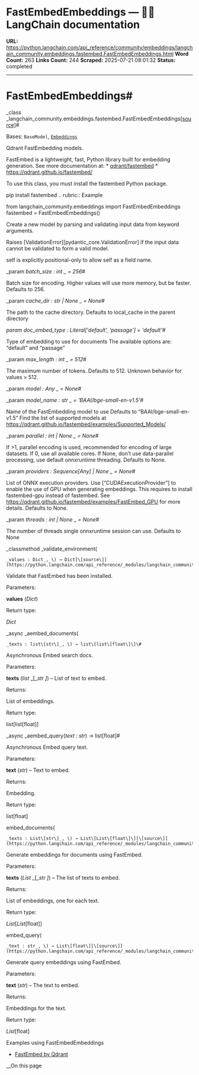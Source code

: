# FastEmbedEmbeddings — 🦜🔗 LangChain  documentation

**URL:** https://python.langchain.com/api_reference/community/embeddings/langchain_community.embeddings.fastembed.FastEmbedEmbeddings.html
**Word Count:** 263
**Links Count:** 244
**Scraped:** 2025-07-21 08:01:32
**Status:** completed

---

# FastEmbedEmbeddings\#

_class _langchain\_community.embeddings.fastembed.FastEmbedEmbeddings[\[source\]](https://python.langchain.com/api_reference/_modules/langchain_community/embeddings/fastembed.html#FastEmbedEmbeddings)\#     

Bases: `BaseModel`, [`Embeddings`](https://python.langchain.com/api_reference/core/embeddings/langchain_core.embeddings.embeddings.Embeddings.html#langchain_core.embeddings.embeddings.Embeddings "langchain_core.embeddings.embeddings.Embeddings")

Qdrant FastEmbedding models.

FastEmbed is a lightweight, fast, Python library built for embedding generation. See more documentation at: \* [qdrant/fastembed](https://github.com/qdrant/fastembed/) \* <https://qdrant.github.io/fastembed/>

To use this class, you must install the fastembed Python package.

pip install fastembed .. rubric:: Example

from langchain\_community.embeddings import FastEmbedEmbeddings fastembed = FastEmbedEmbeddings\(\)

Create a new model by parsing and validating input data from keyword arguments.

Raises \[ValidationError\]\[pydantic\_core.ValidationError\] if the input data cannot be validated to form a valid model.

self is explicitly positional-only to allow self as a field name.

_param _batch\_size _: int_ _ = 256_\#     

Batch size for encoding. Higher values will use more memory, but be faster. Defaults to 256.

_param _cache\_dir _: str | None_ _ = None_\#     

The path to the cache directory. Defaults to local\_cache in the parent directory

_param _doc\_embed\_type _: Literal\['default', 'passage'\]__ = 'default'_\#     

Type of embedding to use for documents The available options are: “default” and “passage”

_param _max\_length _: int_ _ = 512_\#     

The maximum number of tokens. Defaults to 512. Unknown behavior for values > 512.

_param _model _: Any_ _ = None_\#     

_param _model\_name _: str_ _ = 'BAAI/bge-small-en-v1.5'_\#     

Name of the FastEmbedding model to use Defaults to “BAAI/bge-small-en-v1.5” Find the list of supported models at <https://qdrant.github.io/fastembed/examples/Supported_Models/>

_param _parallel _: int | None_ _ = None_\#     

If >1, parallel encoding is used, recommended for encoding of large datasets. If 0, use all available cores. If None, don’t use data-parallel processing, use default onnxruntime threading. Defaults to None.

_param _providers _: Sequence\[Any\] | None_ _ = None_\#     

List of ONNX execution providers. Use \[“CUDAExecutionProvider”\] to enable the use of GPU when generating embeddings. This requires to install fastembed-gpu instead of fastembed. See <https://qdrant.github.io/fastembed/examples/FastEmbed_GPU> for more details. Defaults to None.

_param _threads _: int | None_ _ = None_\#     

The number of threads single onnxruntime session can use. Defaults to None

_classmethod _validate\_environment\(

    _values : Dict_, \) → Dict[\[source\]](https://python.langchain.com/api_reference/_modules/langchain_community/embeddings/fastembed.html#FastEmbedEmbeddings.validate_environment)\#     

Validate that FastEmbed has been installed.

Parameters:     

**values** \(_Dict_\)

Return type:     

_Dict_

_async _aembed\_documents\(

    _texts : list\[str\]_, \) → list\[list\[float\]\]\#     

Asynchronous Embed search docs.

Parameters:     

**texts** \(_list_ _\[__str_ _\]_\) – List of text to embed.

Returns:     

List of embeddings.

Return type:     

list\[list\[float\]\]

_async _aembed\_query\(_text : str_\) → list\[float\]\#     

Asynchronous Embed query text.

Parameters:     

**text** \(_str_\) – Text to embed.

Returns:     

Embedding.

Return type:     

list\[float\]

embed\_documents\(

    _texts : List\[str\]_, \) → List\[List\[float\]\][\[source\]](https://python.langchain.com/api_reference/_modules/langchain_community/embeddings/fastembed.html#FastEmbedEmbeddings.embed_documents)\#     

Generate embeddings for documents using FastEmbed.

Parameters:     

**texts** \(_List_ _\[__str_ _\]_\) – The list of texts to embed.

Returns:     

List of embeddings, one for each text.

Return type:     

_List_\[_List_\[float\]\]

embed\_query\(

    _text : str_, \) → List\[float\][\[source\]](https://python.langchain.com/api_reference/_modules/langchain_community/embeddings/fastembed.html#FastEmbedEmbeddings.embed_query)\#     

Generate query embeddings using FastEmbed.

Parameters:     

**text** \(_str_\) – The text to embed.

Returns:     

Embeddings for the text.

Return type:     

_List_\[float\]

Examples using FastEmbedEmbeddings

  * [FastEmbed by Qdrant](https://python.langchain.com/docs/integrations/text_embedding/fastembed/)

__On this page